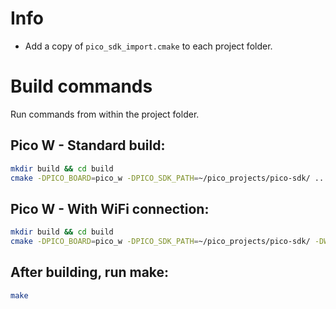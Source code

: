 # Info
- Add a copy of `pico_sdk_import.cmake` to each project folder.


# Build commands
Run commands from within the project folder.

## Pico W - Standard build:
```sh
mkdir build && cd build
cmake -DPICO_BOARD=pico_w -DPICO_SDK_PATH=~/pico_projects/pico-sdk/ ..
```

## Pico W - With WiFi connection:
```sh
mkdir build && cd build
cmake -DPICO_BOARD=pico_w -DPICO_SDK_PATH=~/pico_projects/pico-sdk/ -DWIFI_SSID="_SSID_" -DWIFI_PASSWORD="_PASSWORD_" ..
```

## After building, run make:
```sh
make
```